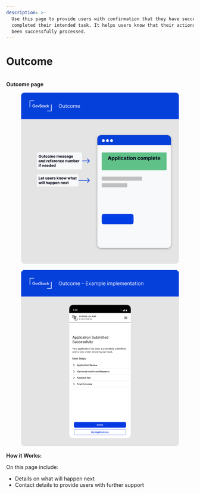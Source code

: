 ```yaml
---
description: >-
  Use this page to provide users with confirmation that they have successfully
  completed their intended task. It helps users know that their actions have
  been successfully processed.
---
```


# Outcome

\
**Outcome page**&#x20;



<div>

<figure><img src="../../.gitbook/assets/Outcome page (1).png" alt=""><figcaption></figcaption></figure>

 

<figure><img src="../../.gitbook/assets/Outcome- Example implementation.png" alt=""><figcaption></figcaption></figure>

</div>

**How it Works:**

On this page include:&#x20;

* Details on what will happen next&#x20;
* Contact details to provide users with further support
